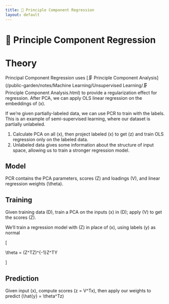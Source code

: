 ```yaml
---
title: 🔨 Principle Component Regression
layout: default
---
```


# 🔨 Principle Component Regression

# Theory
Principal Component Regression uses [🗜️ Principle Component Analysis](/public-garden/notes/Machine Learning/Unsupervised Learning/🗜️ Principle Component Analysis.html) to provide a regularization effect for regression. After PCA, we can apply OLS linear regression on the embeddings of \(x\).

If we’re given partially-labeled data, we can use PCR to train with the labels. This is an example of semi-supervised learning, where our dataset is partially unlabeled.
1. Calculate PCA on all \(x\), then project labeled \(x\) to get \(z\) and train OLS regression only on the labeled data.
2. Unlabeled data gives some information about the structure of input space, allowing us to train a stronger regression model.

## Model
PCR contains the PCA parameters, scores \(Z\) and loadings \(V\), and linear regression weights \(\theta\).

## Training
Given training data \(D\), train a PCA on the inputs \(x\) in \(D\); apply \(V\) to get the scores \(Z\).

We’ll train a regression model with \(Z\) in place of \(x\), using labels \(y\) as normal

\[

 \theta = (Z^TZ)^{-1}Z^TY 

\]

## Prediction
Given input \(x\), compute scores \(z = V^Tx\), then apply our weights to predict \(\hat{y} = \theta^Tz\)